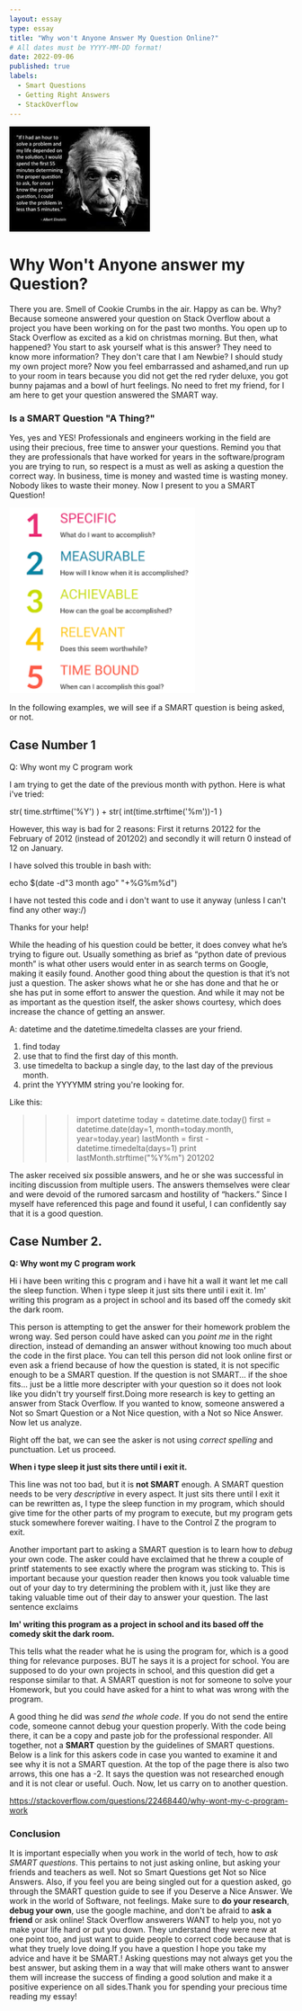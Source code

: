 ```yaml
---
layout: essay
type: essay
title: "Why won't Anyone Answer My Question Online?"
# All dates must be YYYY-MM-DD format!
date: 2022-09-06
published: true
labels:
  - Smart Questions
  - Getting Right Answers
  - StackOverflow
---
```


<img width="250px" class="rounded float-start pe-4" src="../img/einstein.png">

# Why Won't Anyone answer my Question?

There you are. Smell of Cookie Crumbs in the air. Happy as can be. Why? Because someone answered your question on Stack Overflow about a project you have been working on for the past two months. You open up to Stack Overflow as excited as a kid on christmas morning. But then, what happened? You start to ask yourself what is this answer? They need to know more information? They don't care that I am Newbie? I should study my own project more? Now you feel embarrassed and ashamed,and run up to your room in tears because you did not get the red ryder deluxe, you got bunny pajamas and a bowl of hurt feelings. No need to fret my friend, for I am here to get your question answered the SMART way.

### Is a SMART Question "A Thing?"

Yes, yes and YES! Professionals and engineers working in the field are using their precious, free time to answer your questions. Remind you that they are professionals that have worked for years in the software/program you are trying to run, so respect is a must as well as asking a question the correct way. In business, time is money and wasted time is wasting money. Nobody likes to waste their money. Now I present to you a SMART Question! 


<img width="330px" class="rounded float-start pe-4" src="../img/smart.png">

In the following examples, we will see if a SMART question is being asked, or not.  

## Case Number 1

Q: Why wont my C program work

I am trying to get the date of the previous month with python. Here is what i've tried:

str( time.strftime('%Y') ) + str( int(time.strftime('%m'))-1 )

However, this way is bad for 2 reasons: First it returns 20122 for the February of 2012 (instead of 201202) 
and secondly it will return 0 instead of 12 on January.

I have solved this trouble in bash with:

echo $(date -d"3 month ago" "+%G%m%d")


        
I have not tested this code and i don't want to use it anyway (unless I can't find any other way:/)

Thanks for your help!


While the heading of his question could be better, it does convey what he’s trying to figure out. Usually something as brief as “python date of previous month” is what other users would enter in as search terms on Google, making it easily found. Another good thing about the question is that it’s not just a question. The asker shows what he or she has done and that he or she has put in some effort to answer the question. And while it may not be as important as the question itself, the asker shows courtesy, which does increase the chance of getting an answer.


A: datetime and the datetime.timedelta classes are your friend.

1. find today
2. use that to find the first day of this month.
3. use timedelta to backup a single day, to the last day of the previous month.
4. print the YYYYMM string you're looking for.

Like this:

 >>> import datetime
 >>> today = datetime.date.today()
 >>> first = datetime.date(day=1, month=today.month, year=today.year)
 >>> lastMonth = first - datetime.timedelta(days=1)
 >>> print lastMonth.strftime("%Y%m")
 201202
 >>>


 
The asker received six possible answers, and he or she was successful in inciting discussion from multiple users. The answers themselves were clear and were devoid of the rumored sarcasm and hostility of “hackers.” Since I myself have referenced this page and found it useful, I can confidently say that it is a good question.

## Case Number 2.

**Q: Why wont my C program work**

Hi i have been writing this c program and i have hit a wall it want let me call the sleep function. When i type sleep it just sits there until i exit it. Im' writing this program as a project in school and its based off the comedy skit the dark room.


This person is attempting to get the answer for their homework problem the wrong way. Sed person could have asked can you *point me* in the right direction, instead of demanding an answer without knowing too much about the code in the first place. You can tell this person did not look online first or even ask a friend because of how the question is stated, it is not specific enough to be a SMART question. If the question is not SMART... if the shoe fits... just be a little more descripter with your question so it does not look like you didn't try yourself first.Doing more research is key to getting an answer from Stack Overflow. If you wanted to know, someone answered a Not so Smart Question or a Not Nice question, with a Not so Nice Answer. Now let us analyze.

Right off the bat, we can see the asker is not using *correct spelling* and punctuation. Let us proceed.

**When i type sleep it just sits there until i exit it.**

This line was not too bad, but it is **not SMART** enough. A SMART question needs to be very *descriptive* in every aspect. It just sits there until I exit it can be rewritten as, I type the sleep function in my program, which should give time for the other parts of my program to execute, but my program gets stuck somewhere forever waiting. I have to the Control Z the program to exit. 

Another important part to asking a SMART question is to learn how to *debug* your own code. The asker could have exclaimed that he threw a couple of printf statements to see exactly where the program was sticking to. This is important because your question reader then knows you took valuable time out of your day to try determining the problem with it, just like they are taking valuable time out of their day to answer your question. The last sentence exclaims

**Im' writing this program as a project in school and its based off the comedy skit the dark room.**

This tells what the reader what he is using the program for, which is a good thing for relevance purposes. BUT he says it is a project for school. You are supposed to do your own projects in school, and this question did get a response similar to that. A SMART question is not for someone to solve your Homework, but you could have asked for a hint to what was wrong with the program. 

A good thing he did was *send the whole code*. If you do not send the entire code, someone cannot debug your question properly. With the code being there, it can be a copy and paste job for the professional responder. All together, not a **SMART** question by the guidelines of SMART questions. Below is a link for this askers code in case you wanted to examine it and see why it is not a SMART question. At the top of the page there is also two arrows, this one has a -2. It says the question was not researched enough and it is not clear or useful. Ouch. Now, let us carry on to another question.

https://stackoverflow.com/questions/22468440/why-wont-my-c-program-work

### Conclusion

It is important especially when you work in the world of tech, how to *ask SMART questions*. This pertains to not just asking online, but asking your friends and teachers as well. Not so Smart Questions get Not so Nice Answers. Also, if you feel you are being singled out for a question asked, go through the SMART question guide to see if you Deserve a Nice Answer. We work in the world of Software, not feelings. Make sure to **do your research**, **debug your own**, use the google machine, and don't be afraid to **ask a friend** or ask online! Stack Overflow answerers WANT to help you, not yo make your life hard or put you down. They understand they were new at one point too, and just want to guide people to correct code because that is what they truely love doing.If you have a question I hope you take my advice and have it be SMART.! Asking questions may not always get you the best answer, but asking them in a way that will make others want to answer them will increase the success of finding a good solution and make it a positive experience on all sides.Thank you for spending your precious time reading my essay! 
